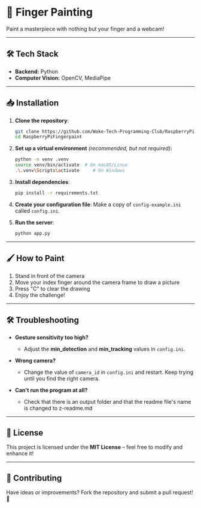 # 🎨 Finger Painting

Paint a masterpiece with nothing but your finger and a webcam!

---

## 🛠️ Tech Stack
- **Backend:** Python
- **Computer Vision:** OpenCV, MediaPipe

---

## 📥 Installation

1. **Clone the repository**:
   ```bash
   git clone https://github.com/Wake-Tech-Programming-Club/RaspberryPiFingerpaint.git
   cd RaspberryPiFingerpaint
   ```

2. **Set up a virtual environment** *(recommended, but not required)*:
   ```bash
   python -m venv .venv
   source venv/bin/activate  # On macOS/Linux
   .\.venv\Scripts\activate     # On Windows
   ```

3. **Install dependencies**:
   ```bash
   pip install -r requirements.txt
   ```

4. **Create your configuration file**:
   Make a copy of `config-example.ini` called `config.ini`.

4. **Run the server**:
   ```bash
   python app.py
   ```

---

## 🖌️ How to Paint
1. Stand in front of the camera
2. Move your index finger around the camera frame to draw a picture
3. Press "C" to clear the drawing
4. Enjoy the challenge!

---

## 🛠️ Troubleshooting

- **Gesture sensitivity too high?**
  - Adjust the **min_detection** and **min_tracking** values in `config.ini`.

- **Wrong camera?**
  - Change the value of `camera_id` in `config.ini` and restart. Keep trying until you find the right camera.

- **Can't run the program at all?**
  - Check that there is an output folder and that the readme file's name is changed to z-readme.md

---


## 📜 License

This project is licensed under the **MIT License** – feel free to modify and enhance it!

---

## 🤝 Contributing

Have ideas or improvements? Fork the repository and submit a pull request! 🎉
